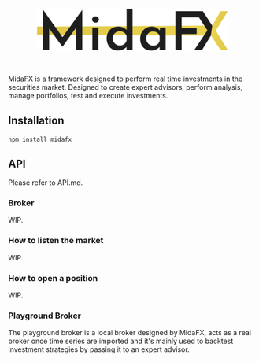<p align="center"> 
    <img src="images/logo.svg" alt="" width="390px">
</p>
<br>

MidaFX is a framework designed to perform real time investments in the securities market. Designed to create expert advisors, perform analysis, manage portfolios, test
and execute investments.

## Installation
```console
npm install midafx
```

## API
Please refer to API.md.

### Broker
WIP.

### How to listen the market
WIP.

### How to open a position
WIP.

### Playground Broker
The playground broker is a local broker designed by MidaFX, acts as a real broker once time series are imported and it's
mainly used to backtest investment strategies by passing it to an expert advisor.
